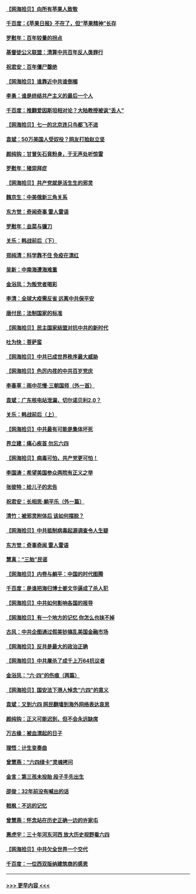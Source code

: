 #### [【网海拾贝】向所有苹果人致敬](../pages/nsc993/n13046795.md?t=06261002) 
#### [千百度：《苹果日报》不在了，但“苹果精神”长存](../pages/nsc993/n13046703.md?t=06261002) 
#### [罗慰年：百年较量的拐点](../pages/nsc993/n13046542.md?t=06261002) 
#### [基督徒公义联盟：清算中共百年反人类罪行](../pages/nsc993/n13046499.md?t=06261002) 
#### [祝君安：百年僵尸罄绝](../pages/nsc993/n13045595.md?t=06261002) 
#### [【网海拾贝】谁靠近中共谁倒楣](../pages/nsc993/n13044667.md?t=06261002) 
#### [李勇：谁是终结共产主义的最后一个人](../pages/nsc993/n13044397.md?t=06261002) 
#### [千百度：推翻爱因斯坦相对论？大陆教授被讽“丢人”](../pages/nsc993/n13043908.md?t=06261002) 
#### [【网海拾贝】七一的北京连只鸟都飞不进](../pages/nsc993/n13041377.md?t=06261002) 
#### [袁斌：50万美国人受奴役？网友打脸赵立坚](../pages/nsc993/n13041330.md?t=06261002) 
#### [颜纯钩：甘冒矢石竟粉身，于无声处听惊雷](../pages/nsc993/n13041140.md?t=06261002) 
#### [罗慰年：猪崇拜症](../pages/nsc993/n13041071.md?t=06261002) 
#### [【网海拾贝】共产党就是活生生的邪灵](../pages/nsc993/n13036627.md?t=06261002) 
#### [魏京生：中美俄新三角关系](../pages/nsc993/n13035986.md?t=06261002) 
#### [东方觉：奇闻奇事 雷人雷语](../pages/nsc993/n13035878.md?t=06261002) 
#### [罗慰年：韭菜与镰刀](../pages/nsc993/n13034374.md?t=06261002) 
#### [关乐：韩战前后（下）](../pages/nsc993/n13034113.md?t=06261002) 
#### [郑纯清：科学靠不住 免疫在漂红](../pages/nsc993/n13034093.md?t=06261002) 
#### [吴新：中南海遭海难重](../pages/nsc993/n13034084.md?t=06261002) 
#### [金浴凤：为叛党者喝彩](../pages/nsc993/n13034058.md?t=06261002) 
#### [李清：全球大疫需反省 远离中共保平安](../pages/nsc993/n13033784.md?t=06261002) 
#### [唐付民：法制国家的标准](../pages/nsc993/n13032944.md?t=06261002) 
#### [【网海拾贝】民主国家结盟对抗中共的新时代](../pages/nsc993/n13031717.md?t=06261002) 
#### [吐为快：菩萨蛮](../pages/nsc993/n13030033.md?t=06261002) 
#### [【网海拾贝】中共已成世界秩序最大威胁](../pages/nsc993/n13028138.md?t=06261002) 
#### [【网海拾贝】色厉内荏的中共百岁党庆](../pages/nsc993/n13025582.md?t=06261002) 
#### [李春草：雨中花慢‧三朝国师（外一首）](../pages/nsc993/n13025567.md?t=06261002) 
#### [袁斌：广东核电站泄漏，切尔诺贝利2.0？](../pages/nsc993/n13025475.md?t=06261002) 
#### [关乐：韩战前后（上）](../pages/nsc993/n13025387.md?t=06261002) 
#### [【网海拾贝】中共最有可能是集体坏死](../pages/nsc993/n13023101.md?t=06261002) 
#### [界立建：痛心疾首 勿忘六四](../pages/nsc993/n13022339.md?t=06261002) 
#### [【网海拾贝】病毒可怕，共产党更可怕！](../pages/nsc993/n13020728.md?t=06261002) 
#### [李国涛：希望美国参众两院有正义之举](../pages/nsc993/n13020674.md?t=06261002) 
#### [张彼特：给儿子的忠告](../pages/nsc993/n13018934.md?t=06261002) 
#### [祝君安：长相思‧躺平乐（外一篇）](../pages/nsc993/n13018923.md?t=06261002) 
#### [清竹：被邪灵附体后 该如何摆脱？](../pages/nsc993/n13018877.md?t=06261002) 
#### [【网海拾贝】中共抵制病毒起源调查令人生疑](../pages/nsc993/n13017785.md?t=06261002) 
#### [东方觉：奇事奇闻 雷人雷语](../pages/nsc993/n13017577.md?t=06261002) 
#### [慧真：“三胎”民谣](../pages/nsc993/n13017394.md?t=06261002) 
#### [【网海拾贝】内卷与躺平：中国的时代图腾](../pages/nsc993/n13016128.md?t=06261002) 
#### [千百度：是谁把海归博士姜文华逼成了杀人犯](../pages/nsc993/n13015218.md?t=06261002) 
#### [【网海拾贝】中共如何影响各国的报导](../pages/nsc993/n13012599.md?t=06261002) 
#### [【网海拾贝】有一个地方的记忆 你怎么也抹不掉](../pages/nsc993/n13009802.md?t=06261002) 
#### [古风：中共企图通过假美钞搞乱美国金融市场](../pages/nsc993/n13009626.md?t=06261002) 
#### [【网海拾贝】反共是最大的政治正确](../pages/nsc993/n13007051.md?t=06261002) 
#### [【网海拾贝】中共屠杀了成千上万64抗议者](../pages/nsc993/n13002713.md?t=06261002) 
#### [金浴凤：“六·四”的伤痕（两篇）](../pages/nsc993/n13001719.md?t=06261002) 
#### [【网海拾贝】国安法下港人悼念“六四”的意义](../pages/nsc993/n13001039.md?t=06261002) 
#### [袁斌：又到六四 网民翻墙到海外网络表达哀思](../pages/nsc993/n13000995.md?t=06261002) 
#### [颜纯钩：正义可能迟到，但不会永远缺席](../pages/nsc993/n13000920.md?t=06261002) 
#### [万古缘：被血漂起的日子](../pages/nsc993/n13000914.md?t=06261002) 
#### [理悟：计生变奏曲](../pages/nsc993/n13000414.md?t=06261002) 
#### [曾慧燕：“六四绿卡”灵魂拷问](../pages/nsc993/n13000277.md?t=06261002) 
#### [金言：第三孩未投胎 段子手先出生](../pages/nsc993/n13000215.md?t=06261002) 
#### [邵俊：32年前没有喊出的话](../pages/nsc993/n13000181.md?t=06261002) 
#### [戟枫：不远的记忆](../pages/nsc993/n13000121.md?t=06261002) 
#### [曾慧燕：怀念站在历史正确一边的许家屯](../pages/nsc993/n13000073.md?t=06261002) 
#### [惠虎宇：三十年河东河西 放大历史视野看六四](../pages/nsc993/n13000018.md?t=06261002) 
#### [【网海拾贝】中共欠全世界一个交代](../pages/nsc993/n12998706.md?t=06261002) 
#### [千百度：一位西双版纳建筑商的感恩](../pages/nsc993/n12998487.md?t=06261002) 

----
#### [ >>> 更早内容 <<< ](../indexes/nsc993-earlier.md)
